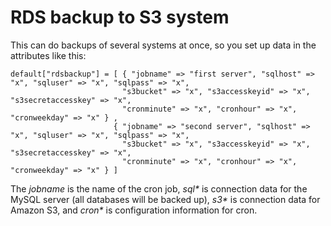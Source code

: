 # RDS backup to S3 system

This can do backups of several systems at once, so you set up data in the attributes like this:

    default["rdsbackup"] = [ { "jobname" => "first server", "sqlhost" => "x", "sqluser" => "x", "sqlpass" => "x",
                             "s3bucket" => "x", "s3accesskeyid" => "x", "s3secretaccesskey" => "x",
                             "cronminute" => "x", "cronhour" => "x", "cronweekday" => "x" } ,
                           { "jobname" => "second server", "sqlhost" => "x", "sqluser" => "x", "sqlpass" => "x",
                             "s3bucket" => "x", "s3accesskeyid" => "x", "s3secretaccesskey" => "x",
                             "cronminute" => "x", "cronhour" => "x", "cronweekday" => "x" } ]

The _jobname_ is the name of the cron job, _sql\*_ is connection data for the MySQL server (all databases will be backed up),
_s3\*_ is connection data for Amazon S3, and _cron\*_ is configuration information for cron.
